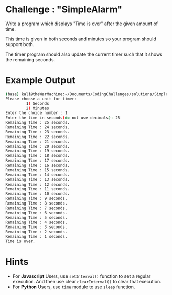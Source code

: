 # Challenge : "SimpleAlarm"

Write a program which displays "Time is over" after the given amount of time.

This time is given in both seconds and minutes so your program should support both.

The timer program should also update the current timer such that it shows the remaining seconds.

# Example Output
```bash
(base) kali@theWarMachine:~/Documents/CodingChallenges/solutions/SimpleAlarm$ python3 SimpleAlarm.py 
Please choose a unit for timer: 
         1) Seconds
         2) Minutes
Enter the choice number : 1
Enter the time in seconds(do not use decimals): 25
Remaining Time : 25 seconds.
Remaining Time : 24 seconds.
Remaining Time : 23 seconds.
Remaining Time : 22 seconds.
Remaining Time : 21 seconds.
Remaining Time : 20 seconds.
Remaining Time : 19 seconds.
Remaining Time : 18 seconds.
Remaining Time : 17 seconds.
Remaining Time : 16 seconds.
Remaining Time : 15 seconds.
Remaining Time : 14 seconds.
Remaining Time : 13 seconds.
Remaining Time : 12 seconds.
Remaining Time : 11 seconds.
Remaining Time : 10 seconds.
Remaining Time : 9 seconds.
Remaining Time : 8 seconds.
Remaining Time : 7 seconds.
Remaining Time : 6 seconds.
Remaining Time : 5 seconds.
Remaining Time : 4 seconds.
Remaining Time : 3 seconds.
Remaining Time : 2 seconds.
Remaining Time : 1 seconds.
Time is over.
```

# Hints
- For **Javascript** Users, use `setInterval()` function to set a regular execution. And then use clear `clearInterval()` to clear that execution.
- For **Python** Users, use `time` module to use `sleep` function.
